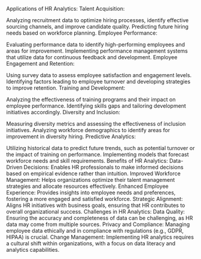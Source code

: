 Applications of HR Analytics:
Talent Acquisition:

Analyzing recruitment data to optimize hiring processes, identify effective sourcing channels, and improve candidate quality.
Predicting future hiring needs based on workforce planning.
Employee Performance:

Evaluating performance data to identify high-performing employees and areas for improvement.
Implementing performance management systems that utilize data for continuous feedback and development.
Employee Engagement and Retention:

Using survey data to assess employee satisfaction and engagement levels.
Identifying factors leading to employee turnover and developing strategies to improve retention.
Training and Development:

Analyzing the effectiveness of training programs and their impact on employee performance.
Identifying skills gaps and tailoring development initiatives accordingly.
Diversity and Inclusion:

Measuring diversity metrics and assessing the effectiveness of inclusion initiatives.
Analyzing workforce demographics to identify areas for improvement in diversity hiring.
Predictive Analytics:

Utilizing historical data to predict future trends, such as potential turnover or the impact of training on performance.
Implementing models that forecast workforce needs and skill requirements.
Benefits of HR Analytics:
Data-Driven Decisions: Enables HR professionals to make informed decisions based on empirical evidence rather than intuition.
Improved Workforce Management: Helps organizations optimize their talent management strategies and allocate resources effectively.
Enhanced Employee Experience: Provides insights into employee needs and preferences, fostering a more engaged and satisfied workforce.
Strategic Alignment: Aligns HR initiatives with business goals, ensuring that HR contributes to overall organizational success.
Challenges in HR Analytics:
Data Quality: Ensuring the accuracy and completeness of data can be challenging, as HR data may come from multiple sources.
Privacy and Compliance: Managing employee data ethically and in compliance with regulations (e.g., GDPR, HIPAA) is crucial.
Change Management: Implementing HR analytics requires a cultural shift within organizations, with a focus on data literacy and analytics capabilities.
